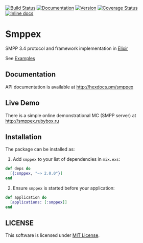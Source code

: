 [![Build Status](https://travis-ci.org/savonarola/smppex.svg?branch=master)](https://travis-ci.org/savonarola/smppex)
[![Documentation](https://img.shields.io/badge/docs-hexpm-blue.svg)](http://hexdocs.pm/smppex)
[![Version](https://img.shields.io/hexpm/v/smppex.svg)](https://hex.pm/packages/smppex)
[![Coverage Status](https://coveralls.io/repos/github/savonarola/smppex/badge.svg?branch=master)](https://coveralls.io/github/savonarola/smppex?branch=master)
[![Inline docs](http://inch-ci.org/github/savonarola/smppex.svg?branch=master)](http://inch-ci.org/github/savonarola/smppex)

# Smppex

SMPP 3.4 protocol and framework implementation in [Elixir](http://elixir-lang.org)

See [Examples](https://hexdocs.pm/smppex/SMPPEX.html)

## Documentation

API documentation is available at http://hexdocs.pm/smppex

## Live Demo

There is a simple online demonstrational MC (SMPP server) at http://smppex.rubybox.ru

## Installation

The package can be installed as:

  1. Add `smppex` to your list of dependencies in `mix.exs`:

  ```elixir
  def deps do
    [{:smppex, "~> 2.0.0"}]
  end
  ```

  2. Ensure `smppex` is started before your application:

  ```elixir
  def application do
    [applications: [:smppex]]
  end
  ```

## LICENSE

This software is licensed under [MIT License](LICENSE).
